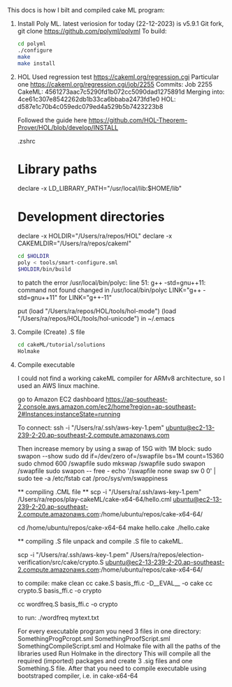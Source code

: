 This docs is how I bilt and compiled cake ML program:

1. Install Poly ML. latest veriosion for today (22-12-2023) is v5.9.1 
	Git fork, git clone https://github.com/polyml/polyml
	To build:
	```sh
	cd polyml
	./configure
	make
	make install
	```

2. HOL
	Used regression test https://cakeml.org/regression.cgi
	Particular one
	https://cakeml.org/regression.cgi/job/2255
	Commits:
	Job 2255
	CakeML:
	4561273aac7c5290fd1b072cc5090dad1275891d
	Merging into:
	4ce61c307e8542262db1b33ca6bbaba2473fd1e0
	HOL:
	d587e1c70b4c059edc079ed4a529b5b7423223b8

	Followed the guide here https://github.com/HOL-Theorem-Prover/HOL/blob/develop/INSTALL

	.zshrc
	# Library paths
	declare -x LD_LIBRARY_PATH="/usr/local/lib:$HOME/lib"
	# Development directories
	declare -x HOLDIR="/Users/ra/repos/HOL"
	declare -x CAKEMLDIR="/Users/ra/repos/cakeml"

	```sh
	cd $HOLDIR
	poly < tools/smart-configure.sml
	$HOLDIR/bin/build
	```

	to patch the error /usr/local/bin/polyc: line 51: g++ -std=gnu++11: command not found
	changed in /usr/local/bin/polyc
	LINK="g++ -std=gnu++11"
	for
	LINK="g++-11"

	put 
	(load "/Users/ra/repos/HOL/tools/hol-mode")
	(load "/Users/ra/repos/HOL/tools/hol-unicode")
	in 
	~/.emacs

3. Compile (Create) .S file 
	```sh
	cd cakeML/tutorial/solutions
	Holmake
	```

4. Compile executable

	I could not find a working cakeML compiler for ARMv8 architecture, so I used an AWS linux machine.

	go to Amazon EC2 dashboard
	https://ap-southeast-2.console.aws.amazon.com/ec2/home?region=ap-southeast-2#Instances:instanceState=running

	To connect:
	ssh -i "/Users/ra/.ssh/aws-key-1.pem" ubuntu@ec2-13-239-2-20.ap-southeast-2.compute.amazonaws.com

	Then
	increase memory by using a swap of 15G with 1M block:
	sudo swapon --show
	sudo dd if=/dev/zero of=/swapfile bs=1M count=15360
	sudo chmod 600 /swapfile
	sudo mkswap /swapfile
	sudo swapon /swapfile
	sudo swapon --
	free -
	echo '/swapfile none swap sw 0 0' | sudo tee -a /etc/fstab
	cat /proc/sys/vm/swappiness


	** compiling .CML file **
	scp -i "/Users/ra/.ssh/aws-key-1.pem" /Users/ra/repos/play-cakeML/cake-x64-64/hello.cml ubuntu@ec2-13-239-2-20.ap-southeast-2.compute.amazonaws.com:/home/ubuntu/repos/cake-x64-64/

	cd /home/ubuntu/repos/cake-x64-64
	make hello.cake
	./hello.cake

	** compiling .S file
	unpack and compile .S file to cakeML.

	scp -i "/Users/ra/.ssh/aws-key-1.pem" /Users/ra/repos/election-verification/src/cake/crypto.S ubuntu@ec2-13-239-2-20.ap-southeast-2.compute.amazonaws.com:/home/ubuntu/repos/cake-x64-64/

	to compile:
	make clean cc cake.S basis_ffi.c   -D__EVAL__ -o cake
	cc crypto.S basis_ffi.c -o crypto

	cc wordfreq.S basis_ffi.c -o crypto

	to run:
	./wordfreq mytext.txt 

	For every executable program you need 3 files in one directory:
	SomethingProgPcropt.sml
	SomethingProofScript.sml
	SomethingCompileScript.sml
	and Holmake file with all the paths of the libraries used
	Run Holmake in the directory
	This will compile all the required (imported) packages and create 3 .sig files 
	and one Something.S file.
	After that you need to compile executable using bootstraped compiler, i.e. in cake-x64-64 

